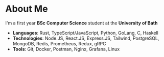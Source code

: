 # About Me

I'm a first year **BSc Computer Science** student at the **University of Bath**

- **Languages**: Rust, TypeScript/JavaScript, Python, GoLang, C, Haskell
- **Technologies**: Node.JS, React.JS, Express.JS, Tailwind, PostgreSQL, MongoDB, Redis, Prometheus, Redux, gRPC
- **Tools**: Git, Docker, Postman, Nginx, Grafana, Linux
